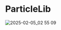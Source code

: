 # ParticleLib

![2025-02-05_02 55 09](https://github.com/user-attachments/assets/9fb7778e-eb5b-4b54-aece-8166c0697baf)
